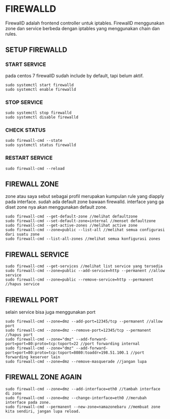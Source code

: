 # FIREWALLD

FirewallD adalah frontend controller untuk iptables. FirewallD menggunakan zone dan service berbeda dengan iptables yang menggunakan chain dan rules. 

## SETUP FIREWALLD
### START SERVICE
pada centos 7 firewallD sudah include by default, tapi belum aktif.
```
sudo systemctl start firewalld
sudo systemctl enable firewalld
```

### STOP SERVICE
```
sudo systemctl stop firewalld
sudo systemctl disable firewalld
```

### CHECK STATUS
```
sudo firewall-cmd --state
sudo systemctl status firewalld
```

### RESTART SERVICE
```
sudo firewall-cmd --reload
```

## FIREWALL ZONE
zone atau saya sebut sebagai profil merupakan kumpulan rule yang diapply pada interface. sudah ada default zone bawaan firewalld. interface yang ga diset zone nya akan menggunakan default zone. 

```
sudo firewall-cmd --get-default-zone //melihat defaultzone
sudo firewall-cmd --set-default-zone=internal //menset defaultzone
sudo firewall-cmd --get-active-zones //melihat active zone
sudo firewall-cmd --zone=public --list-all //melihat semua configurasi dari suatu zone
sudo firewall-cmd --list-all-zones //melihat semua konfigurasi zones
```

## FIREWALL SERVICE
```
sudo firewall-cmd --get-services //melihat list service yang tersedia
sudo firewall-cmd --zone=public --add-service=http --permanent //allow service
sudo firewall-cmd --zone=public --remove-service=http --permanent //hapus service
```

## FIREWALL PORT
selain service bisa juga menggunakan port
```
sudo firewall-cmd --zone=dmz --add-port=12345/tcp --permanent //allow port
sudo firewall-cmd --zone=dmz --remove-port=12345/tcp --permanent //hapus port
sudo firewall-cmd --zone="dmz" --add-forward-port=port=80:proto=tcp:toport=22 //port forwarding internal
sudo firewall-cmd --zone="dmz" --add-forward-port=port=80:proto=tcp:toport=8080:toaddr=198.51.100.1 //port forwarding keserver lain
sudo firewall-cmd --zone=dmz --remove-masquerade //jangan lupa
```

## FIREWALL ZONE AGAIN
```
sudo firewall-cmd --zone=dmz --add-interface=eth0 //tambah interface di zone
sudo firewall-cmd --zone=dmz --change-interface=eth0 //merubah interface pada zone. 
sudo firewall-cmd --permanent --new-zone=namazonebaru //membuat zone kita sendiri, jangan lupa reload.
```









